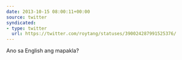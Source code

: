 ```yaml
---
date: 2013-10-15 08:00:11+00:00
source: twitter
syndicated:
- type: twitter
  url: https://twitter.com/roytang/statuses/390024287991525376/
---
```


Ano sa English ang mapakla?